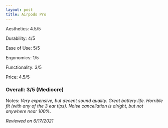 ```yaml
---
layout: post
title: Airpods Pro
---
```


Aesthetics: 4.5/5

Durability: 4/5

Ease of Use: 5/5

Ergonomics: 1/5

Functionality: 3/5

Price: 4.5/5

### Overall: 3/5 (Mediocre)

Notes: *Very expensive, but decent sound quality. Great battery life. Horrible fit (with any of the 3 ear tips). Noise cancellation is alright, but not anywhere near 100%.*

*Reviewed on 6/17/2021*
